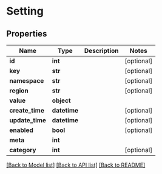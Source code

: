 # Setting

## Properties
Name | Type | Description | Notes
------------ | ------------- | ------------- | -------------
**id** | **int** |  | [optional]
**key** | **str** |  | [optional]
**namespace** | **str** |  | [optional]
**region** | **str** |  | [optional]
**value** | **object** |  |
**create_time** | **datetime** |  | [optional]
**update_time** | **datetime** |  | [optional]
**enabled** | **bool** |  | [optional]
**meta** | **int** |  |
**category** | **int** |  | [optional]

[[Back to Model list]](../README.md#documentation-for-models) [[Back to API list]](../README.md#documentation-for-api-endpoints) [[Back to README]](../README.md)

